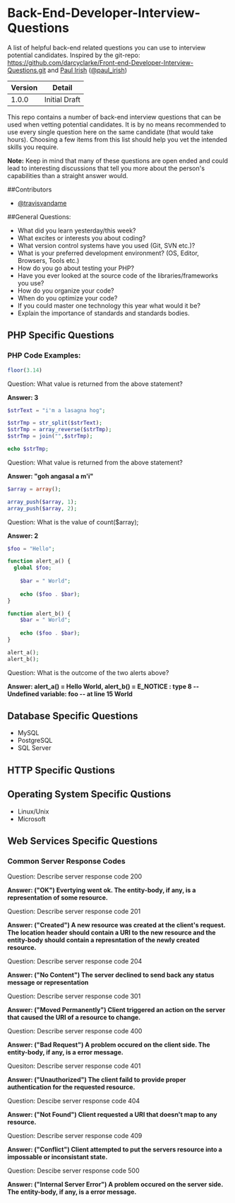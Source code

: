 Back-End-Developer-Interview-Questions
======================================

A list of helpful back-end related questions you can use to interview potential candidates. 
Inspired by the git-repo: https://github.com/darcyclarke/Front-end-Developer-Interview-Questions.git and
[Paul Irish](http://paulirish.com) ([@paul_irish](http://twitter.com/paul_irish)) 

|Version    |Detail          |
|-----------|----------------|
|1.0.0      |Initial Draft   |

This repo contains a number of back-end interview questions that can be used when vetting potential candidates. 
It is by no means recommended to use every single question here on the same candidate (that would take hours). 
Choosing a few items from this list should help you vet the intended skills you require.

**Note:** Keep in mind that many of these questions are open ended and could lead to interesting discussions that tell 
you more about the person's capabilities than a straight answer would.

##Contributors

* [@travisvandame](http://www.twitter.com/travisvandame)

##General Questions:

* What did you learn yesterday/this week?
* What excites or interests you about coding?
* What version control systems have you used (Git, SVN etc.)?
* What is your preferred development environment? (OS, Editor, Browsers, Tools etc.)
* How do you go about testing your PHP?
* Have you ever looked at the source code of the libraries/frameworks you use?
* How do you organize your code?
* When do you optimize your code?
* If you could master one technology this year what would it be?
* Explain the importance of standards and standards bodies.

## PHP Specific Questions

### PHP Code Examples:
```php
floor(3.14)
```
Question: What value is returned from the above statement?

**Answer: 3**

```php
$strText = "i'm a lasagna hog";

$strTmp = str_split($strText);
$strTmp = array_reverse($strTmp);
$strTmp = join("",$strTmp);

echo $strTmp;
```
Question: What value is returned from the above statement? 

**Answer: "goh angasal a m'i"**

```PHP
$array = array();

array_push($array, 1);
array_push($array, 2);
```
Question: What is the value of count($array);

**Answer: 2**

```PHP
$foo = "Hello";

function alert_a() {
  global $foo;
	
	$bar = " World";
	
	echo ($foo . $bar);
}

function alert_b() {	
	$bar = " World";
	
	echo ($foo . $bar);
}

alert_a();
alert_b();
```
Question: What is the outcome of the two alerts above?

**Answer: alert_a() = Hello World, alert_b() = E_NOTICE : type 8 -- Undefined variable: foo -- at line 15 World**

## Database Specific Questions
* MySQL
* PostgreSQL
* SQL Server

## HTTP Specific Qustions

## Operating System Specific Qustions
* Linux/Unix
* Microsoft

## Web Services Specific Questions

### Common Server Response Codes

Question: Describe server response code 200

**Answer: ("OK") Evertying went ok. The entity-body, if any, is a representation of some resource.**

Question: Describe server response code 201

**Answer: ("Created") A new resource was created at the client's request. The location header should contain a URI to the new resource and the entity-body should contain a represntation of the newly created resource.**

Question: Describe server response code 204

**Answer: ("No Content") The server declined to send back any status message or representation** 

Question: Describe server response code 301

**Answer: ("Moved Permanently") Client triggered an action on the server that caused the URI of a resource to change.**

Question: Describe server response code 400

**Answer: ("Bad Request") A problem occured on the client side. The entity-body, if any, is a error message.**

Quesiton: Describe server response code 401

**Answer: ("Unauthorized") The client faild to provide proper authentication for the requested resource.**

Question: Descibe server response code 404

**Answer: ("Not Found") Client requested a URI that doesn't map to any resource.**

Question: Describe server response code 409

**Answer: ("Conflict") Client attempted to put the servers resource into a impossable or inconsistant state.**

Question: Descibe server response code 500

**Answer: ("Internal Server Error") A problem occured on the server side. The entity-body, if any, is a error message.**
